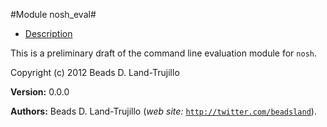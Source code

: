 

#Module nosh_eval#
* [Description](#description)


This is a preliminary draft of the command line evaluation module for `nosh`.



Copyright (c) 2012 Beads D. Land-Trujillo

__Version:__ 0.0.0

__Authors:__ Beads D. Land-Trujillo (_web site:_ [`http://twitter.com/beadsland`](http://twitter.com/beadsland)).